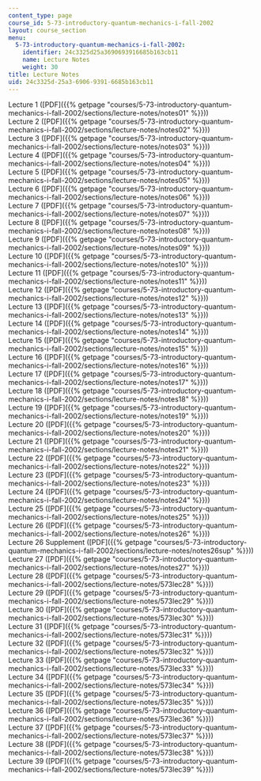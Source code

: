 ```yaml
---
content_type: page
course_id: 5-73-introductory-quantum-mechanics-i-fall-2002
layout: course_section
menu:
  5-73-introductory-quantum-mechanics-i-fall-2002:
    identifier: 24c3325d25a3690693916685b163cb11
    name: Lecture Notes
    weight: 30
title: Lecture Notes
uid: 24c3325d-25a3-6906-9391-6685b163cb11
---
```


Lecture 1 ([PDF]({{% getpage "courses/5-73-introductory-quantum-mechanics-i-fall-2002/sections/lecture-notes/notes01" %}}))  
Lecture 2 ([PDF]({{% getpage "courses/5-73-introductory-quantum-mechanics-i-fall-2002/sections/lecture-notes/notes02" %}}))  
Lecture 3 ([PDF]({{% getpage "courses/5-73-introductory-quantum-mechanics-i-fall-2002/sections/lecture-notes/notes03" %}}))  
Lecture 4 ([PDF]({{% getpage "courses/5-73-introductory-quantum-mechanics-i-fall-2002/sections/lecture-notes/notes04" %}}))  
Lecture 5 ([PDF]({{% getpage "courses/5-73-introductory-quantum-mechanics-i-fall-2002/sections/lecture-notes/notes05" %}}))  
Lecture 6 ([PDF]({{% getpage "courses/5-73-introductory-quantum-mechanics-i-fall-2002/sections/lecture-notes/notes06" %}}))  
Lecture 7 ([PDF]({{% getpage "courses/5-73-introductory-quantum-mechanics-i-fall-2002/sections/lecture-notes/notes07" %}}))  
Lecture 8 ([PDF]({{% getpage "courses/5-73-introductory-quantum-mechanics-i-fall-2002/sections/lecture-notes/notes08" %}}))  
Lecture 9 ([PDF]({{% getpage "courses/5-73-introductory-quantum-mechanics-i-fall-2002/sections/lecture-notes/notes09" %}}))  
Lecture 10 ([PDF]({{% getpage "courses/5-73-introductory-quantum-mechanics-i-fall-2002/sections/lecture-notes/notes10" %}}))  
Lecture 11 ([PDF]({{% getpage "courses/5-73-introductory-quantum-mechanics-i-fall-2002/sections/lecture-notes/notes11" %}}))  
Lecture 12 ([PDF]({{% getpage "courses/5-73-introductory-quantum-mechanics-i-fall-2002/sections/lecture-notes/notes12" %}}))  
Lecture 13 ([PDF]({{% getpage "courses/5-73-introductory-quantum-mechanics-i-fall-2002/sections/lecture-notes/notes13" %}}))  
Lecture 14 ([PDF]({{% getpage "courses/5-73-introductory-quantum-mechanics-i-fall-2002/sections/lecture-notes/notes14" %}}))  
Lecture 15 ([PDF]({{% getpage "courses/5-73-introductory-quantum-mechanics-i-fall-2002/sections/lecture-notes/notes15" %}}))  
Lecture 16 ([PDF]({{% getpage "courses/5-73-introductory-quantum-mechanics-i-fall-2002/sections/lecture-notes/notes16" %}}))  
Lecture 17 ([PDF]({{% getpage "courses/5-73-introductory-quantum-mechanics-i-fall-2002/sections/lecture-notes/notes17" %}}))  
Lecture 18 ([PDF]({{% getpage "courses/5-73-introductory-quantum-mechanics-i-fall-2002/sections/lecture-notes/notes18" %}}))  
Lecture 19 ([PDF]({{% getpage "courses/5-73-introductory-quantum-mechanics-i-fall-2002/sections/lecture-notes/notes19" %}}))  
Lecture 20 ([PDF]({{% getpage "courses/5-73-introductory-quantum-mechanics-i-fall-2002/sections/lecture-notes/notes20" %}}))  
Lecture 21 ([PDF]({{% getpage "courses/5-73-introductory-quantum-mechanics-i-fall-2002/sections/lecture-notes/notes21" %}}))  
Lecture 22 ([PDF]({{% getpage "courses/5-73-introductory-quantum-mechanics-i-fall-2002/sections/lecture-notes/notes22" %}}))  
Lecture 23 ([PDF]({{% getpage "courses/5-73-introductory-quantum-mechanics-i-fall-2002/sections/lecture-notes/notes23" %}}))  
Lecture 24 ([PDF]({{% getpage "courses/5-73-introductory-quantum-mechanics-i-fall-2002/sections/lecture-notes/notes24" %}}))  
Lecture 25 ([PDF]({{% getpage "courses/5-73-introductory-quantum-mechanics-i-fall-2002/sections/lecture-notes/notes25" %}}))  
Lecture 26 ([PDF]({{% getpage "courses/5-73-introductory-quantum-mechanics-i-fall-2002/sections/lecture-notes/notes26" %}}))  
Lecture 26 Supplement ([PDF]({{% getpage "courses/5-73-introductory-quantum-mechanics-i-fall-2002/sections/lecture-notes/notes26sup" %}}))  
Lecture 27 ([PDF]({{% getpage "courses/5-73-introductory-quantum-mechanics-i-fall-2002/sections/lecture-notes/notes27" %}}))  
Lecture 28 ([PDF]({{% getpage "courses/5-73-introductory-quantum-mechanics-i-fall-2002/sections/lecture-notes/573lec28" %}}))  
Lecture 29 ([PDF]({{% getpage "courses/5-73-introductory-quantum-mechanics-i-fall-2002/sections/lecture-notes/573lec29" %}}))  
Lecture 30 ([PDF]({{% getpage "courses/5-73-introductory-quantum-mechanics-i-fall-2002/sections/lecture-notes/573lec30" %}}))  
Lecture 31 ([PDF]({{% getpage "courses/5-73-introductory-quantum-mechanics-i-fall-2002/sections/lecture-notes/573lec31" %}}))  
Lecture 32 ([PDF]({{% getpage "courses/5-73-introductory-quantum-mechanics-i-fall-2002/sections/lecture-notes/573lec32" %}}))  
Lecture 33 ([PDF]({{% getpage "courses/5-73-introductory-quantum-mechanics-i-fall-2002/sections/lecture-notes/573lec33" %}}))  
Lecture 34 ([PDF]({{% getpage "courses/5-73-introductory-quantum-mechanics-i-fall-2002/sections/lecture-notes/573lec34" %}}))  
Lecture 35 ([PDF]({{% getpage "courses/5-73-introductory-quantum-mechanics-i-fall-2002/sections/lecture-notes/573lec35" %}}))  
Lecture 36 ([PDF]({{% getpage "courses/5-73-introductory-quantum-mechanics-i-fall-2002/sections/lecture-notes/573lec36" %}}))  
Lecture 37 ([PDF]({{% getpage "courses/5-73-introductory-quantum-mechanics-i-fall-2002/sections/lecture-notes/573lec37" %}}))  
Lecture 38 ([PDF]({{% getpage "courses/5-73-introductory-quantum-mechanics-i-fall-2002/sections/lecture-notes/573lec38" %}}))  
Lecture 39 ([PDF]({{% getpage "courses/5-73-introductory-quantum-mechanics-i-fall-2002/sections/lecture-notes/573lec39" %}}))
